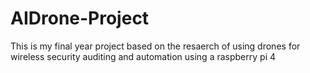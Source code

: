 # AIDrone-Project
This is my final year project based on the resaerch of using drones for wireless security auditing and automation using a raspberry pi 4
